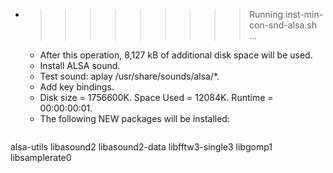 * >>>>>>>>> Running inst-min-con-snd-alsa.sh ...
  * After this operation, 8,127 kB of additional disk space will be used.
  * Install ALSA sound.
  * Test sound: aplay /usr/share/sounds/alsa/*.
  * Add key bindings.
  * Disk size = 1756600K. Space Used = 12084K. Runtime = 00:00:00:01.
  * The following NEW packages will be installed:
  ```bash
alsa-utils libasound2 libasound2-data libfftw3-single3 libgomp1
libsamplerate0
  ```
